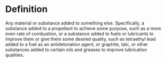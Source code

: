 # Definition

Any material or substance added to something else. Specifically, a
substance added to a propellant to achieve some purpose, such as a more
even rate of combustion, or a substance added to fuels or lubricants to
improve them or give them some desired quality, such as tetraethyl lead
added to a fuel as an antidetonation agent, or graphite, talc, or other
substances added to certain oils and greases to improve lubrication
qualities.
